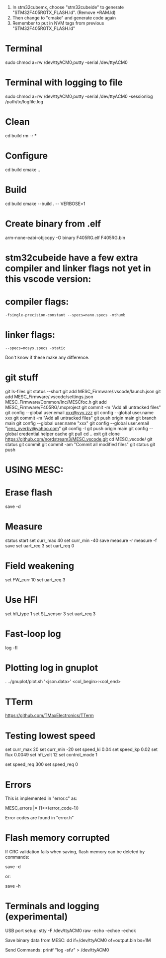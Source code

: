 
1) In stm32cubemx, choose "stm32cubeide" to generate "STM32F405RGTX_FLASH.ld". (Remove *RAM.ld)
2) Then change to "cmake" and generate code again
3) Remember to put in NVM tags from previous "STM32F405RGTX_FLASH.ld"

# Terminal
sudo chmod a+rw /dev/ttyACM0;putty -serial /dev/ttyACM0

# Terminal with logging to file
sudo chmod a+rw /dev/ttyACM0;putty -serial /dev/ttyACM0 -sessionlog /path/to/logfile.log

# Clean
cd build
rm -r *

# Configure
cd build
cmake ..

# Build
cd build
cmake --build . -- VERBOSE=1

# Create binary from .elf
arm-none-eabi-objcopy -O binary F405RG.elf F405RG.bin


# stm32cubeide have a few extra compiler and linker flags not yet in this vscode version:
# compiler flags:
    -fsingle-precision-constant --specs=nano.specs -mthumb
# linker flags:
    --specs=nosys.specs -static
Don't know if these make any difference.


# git stuff
git ls-files
git status --short
git add MESC_Firmware/.vscode/launch.json
git add MESC_Firmware/.vscode/settings.json
MESC_Firmware/Common/Inc/MESCfoc.h
git add MESC_Firmware/F405RG/.mxproject
git commit -m "Add all untracked files"
git config --global user.email xxx@yyy.zzz
git config --global user.name xxx
git commit -m "Add all untracked files"
git push origin main
git branch main
git config --global user.name "xxx"
git config --global user.email "jens_overby@yahoo.com"
git config -l
git push origin main
git config --global credential.helper cache
git pull
cd ..
exit
git clone https://github.com/nordstream3/MESC_vscode.git
cd MESC_vscode/
git status
git commit
git commit -am "Commit all modified files"
git status
git push


# USING MESC:

# Erase flash
save -d

# Measure
status start
set curr_max 40
set curr_min -40
save
measure -r
measure -f
save
set uart_req 3
set uart_req 0

# Field weakening
set FW_curr 10
set uart_req 3

# Use HFI
set hfi_type 1
set SL_sensor 3
set uart_req 3

# Fast-loop log
log -fl


# Plotting log in gnuplot
. ../gnuplot/plot.sh '<json.data>' <col_begin>:<col_end>

# TTerm
https://github.com/TMaxElectronics/TTerm


# Testing lowest speed
set curr_max 20
set curr_min -20
set speed_ki 0.04
set speed_kp 0.02
set flux 0.0049
set hfi_volt 12
set control_mode 1

set speed_req 300
set speed_req 0


# Errors

This is implemented in "error.c" as:

MESC_errors |= (1<<(error_code-1))

Error codes are found in "error.h"

# Flash memory corrupted

If CRC validation fails when saving, flash memory can be deleted by commands:

save -d

or:

save -h


# Terminals and logging (experimental)

USB port setup:
stty -F /dev/ttyACM0 raw -echo -echoe -echok

Save binary data from MESC:
dd if=/dev/ttyACM0 of=output.bin bs=1M

Send Commands:
printf "log -st\r" > /dev/ttyACM0
